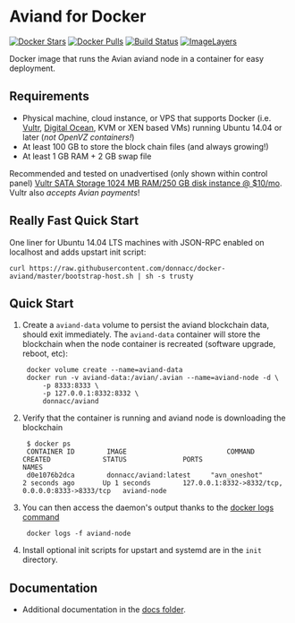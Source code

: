 Aviand for Docker
===================

[![Docker Stars](https://img.shields.io/docker/stars/donnacc/aviand.svg)](https://hub.docker.com/r/donnacc/aviand/)
[![Docker Pulls](https://img.shields.io/docker/pulls/donnacc/aviand.svg)](https://hub.docker.com/r/donnacc/aviand/)
[![Build Status](https://travis-ci.org/donnacc/docker-aviand.svg?branch=master)](https://travis-ci.org/donnacc/docker-aviand/)
[![ImageLayers](https://images.microbadger.com/badges/image/donnacc/aviand.svg)](https://microbadger.com/#/images/donnacc/aviand)

Docker image that runs the Avian aviand node in a container for easy deployment.


Requirements
------------

* Physical machine, cloud instance, or VPS that supports Docker (i.e. [Vultr](http://bit.ly/1HngXg0), [Digital Ocean](http://bit.ly/18AykdD), KVM or XEN based VMs) running Ubuntu 14.04 or later (*not OpenVZ containers!*)
* At least 100 GB to store the block chain files (and always growing!)
* At least 1 GB RAM + 2 GB swap file

Recommended and tested on unadvertised (only shown within control panel) [Vultr SATA Storage 1024 MB RAM/250 GB disk instance @ $10/mo](http://bit.ly/vultraviand).  Vultr also *accepts Avian payments*!


Really Fast Quick Start
-----------------------

One liner for Ubuntu 14.04 LTS machines with JSON-RPC enabled on localhost and adds upstart init script:

    curl https://raw.githubusercontent.com/donnacc/docker-aviand/master/bootstrap-host.sh | sh -s trusty


Quick Start
-----------

1. Create a `aviand-data` volume to persist the aviand blockchain data, should exit immediately.  The `aviand-data` container will store the blockchain when the node container is recreated (software upgrade, reboot, etc):

        docker volume create --name=aviand-data
        docker run -v aviand-data:/avian/.avian --name=aviand-node -d \
            -p 8333:8333 \
            -p 127.0.0.1:8332:8332 \
            donnacc/aviand

2. Verify that the container is running and aviand node is downloading the blockchain

        $ docker ps
        CONTAINER ID        IMAGE                         COMMAND             CREATED             STATUS              PORTS                                              NAMES
        d0e1076b2dca        donnacc/aviand:latest     "avn_oneshot"       2 seconds ago       Up 1 seconds        127.0.0.1:8332->8332/tcp, 0.0.0.0:8333->8333/tcp   aviand-node

3. You can then access the daemon's output thanks to the [docker logs command]( https://docs.docker.com/reference/commandline/cli/#logs)

        docker logs -f aviand-node

4. Install optional init scripts for upstart and systemd are in the `init` directory.


Documentation
-------------

* Additional documentation in the [docs folder](docs).
